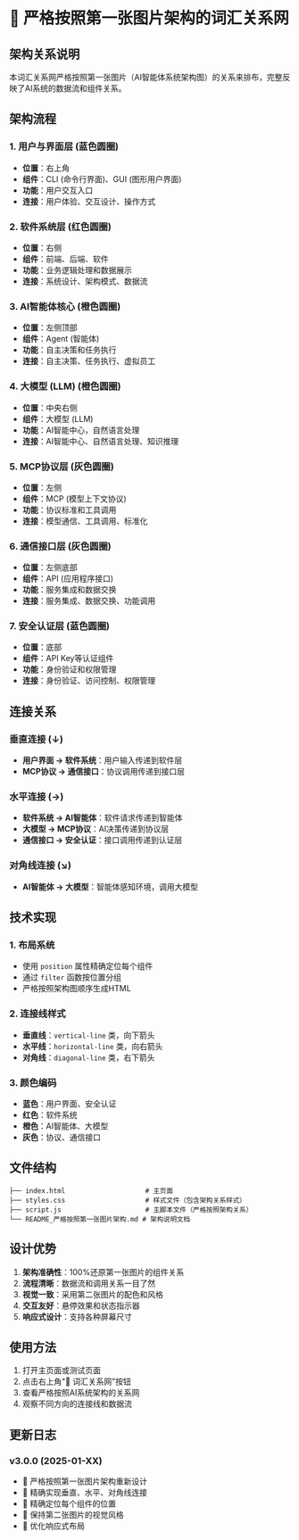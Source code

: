 # 🔗 严格按照第一张图片架构的词汇关系网

## 架构关系说明

本词汇关系网严格按照第一张图片（AI智能体系统架构图）的关系来排布，完整反映了AI系统的数据流和组件关系。

## 架构流程

### 1. 用户与界面层 (蓝色圆圈)
- **位置**：右上角
- **组件**：CLI (命令行界面)、GUI (图形用户界面)
- **功能**：用户交互入口
- **连接**：用户体验、交互设计、操作方式

### 2. 软件系统层 (红色圆圈)
- **位置**：右侧
- **组件**：前端、后端、软件
- **功能**：业务逻辑处理和数据展示
- **连接**：系统设计、架构模式、数据流

### 3. AI智能体核心 (橙色圆圈)
- **位置**：左侧顶部
- **组件**：Agent (智能体)
- **功能**：自主决策和任务执行
- **连接**：自主决策、任务执行、虚拟员工

### 4. 大模型 (LLM) (橙色圆圈)
- **位置**：中央右侧
- **组件**：大模型 (LLM)
- **功能**：AI智能中心，自然语言处理
- **连接**：AI智能中心、自然语言处理、知识推理

### 5. MCP协议层 (灰色圆圈)
- **位置**：左侧
- **组件**：MCP (模型上下文协议)
- **功能**：协议标准和工具调用
- **连接**：模型通信、工具调用、标准化

### 6. 通信接口层 (灰色圆圈)
- **位置**：左侧底部
- **组件**：API (应用程序接口)
- **功能**：服务集成和数据交换
- **连接**：服务集成、数据交换、功能调用

### 7. 安全认证层 (蓝色圆圈)
- **位置**：底部
- **组件**：API Key等认证组件
- **功能**：身份验证和权限管理
- **连接**：身份验证、访问控制、权限管理

## 连接关系

### 垂直连接 (↓)
- **用户界面 → 软件系统**：用户输入传递到软件层
- **MCP协议 → 通信接口**：协议调用传递到接口层

### 水平连接 (→)
- **软件系统 → AI智能体**：软件请求传递到智能体
- **大模型 → MCP协议**：AI决策传递到协议层
- **通信接口 → 安全认证**：接口调用传递到认证层

### 对角线连接 (↘)
- **AI智能体 → 大模型**：智能体感知环境，调用大模型

## 技术实现

### 1. 布局系统
- 使用 `position` 属性精确定位每个组件
- 通过 `filter` 函数按位置分组
- 严格按照架构图顺序生成HTML

### 2. 连接线样式
- **垂直线**：`vertical-line` 类，向下箭头
- **水平线**：`horizontal-line` 类，向右箭头  
- **对角线**：`diagonal-line` 类，右下箭头

### 3. 颜色编码
- **蓝色**：用户界面、安全认证
- **红色**：软件系统
- **橙色**：AI智能体、大模型
- **灰色**：协议、通信接口

## 文件结构

```
├── index.html                    # 主页面
├── styles.css                    # 样式文件（包含架构关系样式）
├── script.js                     # 主脚本文件（严格按照架构关系）
└── README_严格按照第一张图片架构.md # 架构说明文档
```

## 设计优势

1. **架构准确性**：100%还原第一张图片的组件关系
2. **流程清晰**：数据流和调用关系一目了然
3. **视觉一致**：采用第二张图片的配色和风格
4. **交互友好**：悬停效果和状态指示器
5. **响应式设计**：支持各种屏幕尺寸

## 使用方法

1. 打开主页面或测试页面
2. 点击右上角"🔗 词汇关系网"按钮
3. 查看严格按照AI系统架构的关系网
4. 观察不同方向的连接线和数据流

## 更新日志

### v3.0.0 (2025-01-XX)
- 🎯 严格按照第一张图片架构重新设计
- 🔗 精确实现垂直、水平、对角线连接
- 📍 精确定位每个组件的位置
- 🎨 保持第二张图片的视觉风格
- 📱 优化响应式布局
